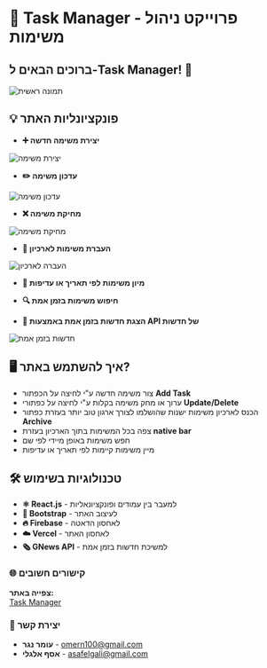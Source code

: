 
# 📝 Task Manager - פרוייקט ניהול משימות

## ברוכים הבאים ל-Task Manager! 🚀

![תמונה ראשית](https://github.com/user-attachments/assets/e2fef348-bc44-447a-8217-581dc673170f)

## 💡 פונקציונליות האתר  

* **➕ יצירת משימה חדשה**
  
![יצירת משימה](https://github.com/user-attachments/assets/0a230c08-0e2a-471c-b592-96d397fc391e)

* **✏️ עדכון משימה**
 
![עדכון משימה](https://github.com/user-attachments/assets/28c9cd61-f5ce-46b4-8318-2ce5e6a814ca)

* **❌ מחיקת משימה**
 
![מחיקת משימה](https://github.com/user-attachments/assets/2b4806a5-166b-432c-a717-8ce351288542)

* **📂 העברת משימות לארכיון**
 
![העברה לארכיון](https://github.com/user-attachments/assets/52b16112-7679-41e5-a0fc-e7568aa02cdc)

* **📅 מיון משימות לפי תאריך או עדיפות**

* **🔍 חיפוש משימות בזמן אמת**

* **📰 הצגת חדשות בזמן אמת באמצעות API של חדשות**

    
![חדשות בזמן אמת](https://github.com/user-attachments/assets/1d292c26-119d-4283-959a-678dbd44c769)

## 🖥️ איך להשתמש באתר?

* צור משימה חדשה ע"י לחיצה על הכפתור **Add Task**
* ערוך או מחק משימה בקלות ע"י לחיצה על כפתורי **Update/Delete**
* הכנס לארכיון משימות ישנות שהושלמו לצורך ארגון טוב יותר בעזרת כפתור **Archive**
* צפה בכל המשימות בתוך הארכיון בעזרת **native bar**
* חפש משימות באופן מיידי לפי שם
* מיין משימות קיימות לפי תאריך או עדיפות

## 🛠️ טכנולוגיות בשימוש

* **⚛️ React.js** - למעבר בין עמודים ופונקציונאליות
* **🎨 Bootstrap** - לעיצוב האתר
* **🔥 Firebase** - לאחסון הדאטה
* **☁️ Vercel** - לאחסון האתר
* **🗞️ GNews API** - למשיכת חדשות בזמן אמת

### 🌐 קישורים חשובים

**צפייה באתר:**  
[Task Manager](https://task-manager-gold-gamma.vercel.app/)

### 📧 יצירת קשר

* **עומר נגר** - [omern100@gmail.com](mailto:omern100@gmail.com)
* **אסף אלגלי** - [asafelgali@gmail.com](mailto:asafelgali@gmail.com)
